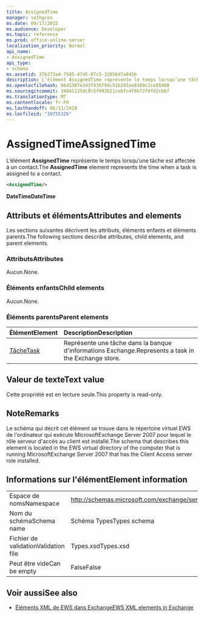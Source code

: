 ```yaml
---
title: AssignedTime
manager: sethgros
ms.date: 09/17/2015
ms.audience: Developer
ms.topic: reference
ms.prod: office-online-server
localization_priority: Normal
api_name:
- AssignedTime
api_type:
- schema
ms.assetid: 37b273a4-7595-47d5-87c5-32856d7a045b
description: L’élément AssignedTime représente le temps lorsqu’une tâche est affectée à un contact.
ms.openlocfilehash: 66d1307e143f436f94c51b293ae8189c2ce85980
ms.sourcegitcommit: 34041125dc8c5f993b21cebfc4f8b72f0fd2cb6f
ms.translationtype: MT
ms.contentlocale: fr-FR
ms.lasthandoff: 06/11/2018
ms.locfileid: "19755326"
---
```

# <a name="assignedtime"></a><span data-ttu-id="34cb7-103">AssignedTime</span><span class="sxs-lookup"><span data-stu-id="34cb7-103">AssignedTime</span></span>

<span data-ttu-id="34cb7-104">L’élément **AssignedTime** représente le temps lorsqu’une tâche est affectée à un contact.</span><span class="sxs-lookup"><span data-stu-id="34cb7-104">The **AssignedTime** element represents the time when a task is assigned to a contact.</span></span> 
  
```xml
<AssignedTime/>
```

 <span data-ttu-id="34cb7-105">**DateTime**</span><span class="sxs-lookup"><span data-stu-id="34cb7-105">**DateTime**</span></span>
## <a name="attributes-and-elements"></a><span data-ttu-id="34cb7-106">Attributs et éléments</span><span class="sxs-lookup"><span data-stu-id="34cb7-106">Attributes and elements</span></span>

<span data-ttu-id="34cb7-107">Les sections suivantes décrivent les attributs, éléments enfants et éléments parents.</span><span class="sxs-lookup"><span data-stu-id="34cb7-107">The following sections describe attributes, child elements, and parent elements.</span></span>
  
### <a name="attributes"></a><span data-ttu-id="34cb7-108">Attributs</span><span class="sxs-lookup"><span data-stu-id="34cb7-108">Attributes</span></span>

<span data-ttu-id="34cb7-109">Aucun.</span><span class="sxs-lookup"><span data-stu-id="34cb7-109">None.</span></span>
  
### <a name="child-elements"></a><span data-ttu-id="34cb7-110">Éléments enfants</span><span class="sxs-lookup"><span data-stu-id="34cb7-110">Child elements</span></span>

<span data-ttu-id="34cb7-111">Aucun.</span><span class="sxs-lookup"><span data-stu-id="34cb7-111">None.</span></span>
  
### <a name="parent-elements"></a><span data-ttu-id="34cb7-112">Éléments parents</span><span class="sxs-lookup"><span data-stu-id="34cb7-112">Parent elements</span></span>

|<span data-ttu-id="34cb7-113">**Élément**</span><span class="sxs-lookup"><span data-stu-id="34cb7-113">**Element**</span></span>|<span data-ttu-id="34cb7-114">**Description**</span><span class="sxs-lookup"><span data-stu-id="34cb7-114">**Description**</span></span>|
|:-----|:-----|
|[<span data-ttu-id="34cb7-115">Tâche</span><span class="sxs-lookup"><span data-stu-id="34cb7-115">Task</span></span>](task.md) <br/> |<span data-ttu-id="34cb7-116">Représente une tâche dans la banque d'informations Exchange.</span><span class="sxs-lookup"><span data-stu-id="34cb7-116">Represents a task in the Exchange store.</span></span>  <br/> |
   
## <a name="text-value"></a><span data-ttu-id="34cb7-117">Valeur de texte</span><span class="sxs-lookup"><span data-stu-id="34cb7-117">Text value</span></span>

<span data-ttu-id="34cb7-118">Cette propriété est en lecture seule.</span><span class="sxs-lookup"><span data-stu-id="34cb7-118">This property is read-only.</span></span>
  
## <a name="remarks"></a><span data-ttu-id="34cb7-119">Note</span><span class="sxs-lookup"><span data-stu-id="34cb7-119">Remarks</span></span>

<span data-ttu-id="34cb7-120">Le schéma qui décrit cet élément se trouve dans le répertoire virtuel EWS de l'ordinateur qui exécute MicrosoftExchange Server 2007 pour lequel le rôle serveur d'accès au client est installé.</span><span class="sxs-lookup"><span data-stu-id="34cb7-120">The schema that describes this element is located in the EWS virtual directory of the computer that is running MicrosoftExchange Server 2007 that has the Client Access server role installed.</span></span>
  
## <a name="element-information"></a><span data-ttu-id="34cb7-121">Informations sur l'élément</span><span class="sxs-lookup"><span data-stu-id="34cb7-121">Element information</span></span>

|||
|:-----|:-----|
|<span data-ttu-id="34cb7-122">Espace de noms</span><span class="sxs-lookup"><span data-stu-id="34cb7-122">Namespace</span></span>  <br/> |http://schemas.microsoft.com/exchange/services/2006/types  <br/> |
|<span data-ttu-id="34cb7-123">Nom du schéma</span><span class="sxs-lookup"><span data-stu-id="34cb7-123">Schema name</span></span>  <br/> |<span data-ttu-id="34cb7-124">Schéma Types</span><span class="sxs-lookup"><span data-stu-id="34cb7-124">Types schema</span></span>  <br/> |
|<span data-ttu-id="34cb7-125">Fichier de validation</span><span class="sxs-lookup"><span data-stu-id="34cb7-125">Validation file</span></span>  <br/> |<span data-ttu-id="34cb7-126">Types.xsd</span><span class="sxs-lookup"><span data-stu-id="34cb7-126">Types.xsd</span></span>  <br/> |
|<span data-ttu-id="34cb7-127">Peut être vide</span><span class="sxs-lookup"><span data-stu-id="34cb7-127">Can be empty</span></span>  <br/> |<span data-ttu-id="34cb7-128">False</span><span class="sxs-lookup"><span data-stu-id="34cb7-128">False</span></span>  <br/> |
   
## <a name="see-also"></a><span data-ttu-id="34cb7-129">Voir aussi</span><span class="sxs-lookup"><span data-stu-id="34cb7-129">See also</span></span>

- [<span data-ttu-id="34cb7-130">Éléments XML de EWS dans Exchange</span><span class="sxs-lookup"><span data-stu-id="34cb7-130">EWS XML elements in Exchange</span></span>](ews-xml-elements-in-exchange.md)

